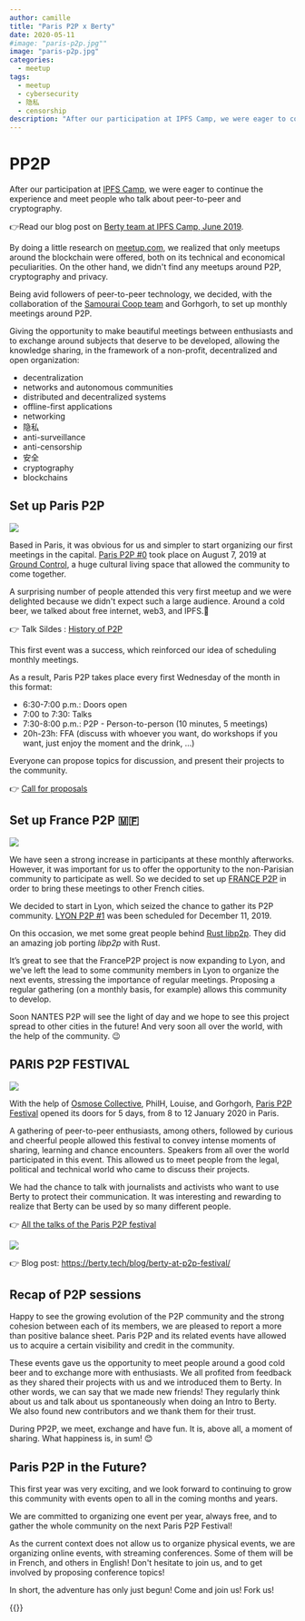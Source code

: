 ```yaml
---
author: camille
title: "Paris P2P x Berty"
date: 2020-05-11
#image: "paris-p2p.jpg""
image: "paris-p2p.jpg"
categories:
  - meetup
tags:
  - meetup
  - cybersecurity
  - 隐私
  - censorship
description: "After our participation at IPFS Camp, we were eager to continue the experience and meet people who talk about peer-to-peer and cryptography."
---
```


# PP2P

After our participation at [IPFS Camp](https://camp.ipfs.io/), we were eager to continue the experience and meet people who talk about peer-to-peer and cryptography.

👉Read our blog post on [Berty team at IPFS Camp, June 2019](https://berty.tech/blog/ipfs-camp/).

By doing a little research on [meetup.com](https://www.meetup.com/), we realized that only meetups around the blockchain were offered, both on its technical and economical peculiarities. On the other hand, we didn't find any meetups around P2P, cryptography and privacy.

Being avid followers of peer-to-peer technology, we decided, with the collaboration of the [Samourai Coop team](https://www.cooperativesamourai.com/) and Gorhgorh, to set up monthly meetings around P2P.

Giving the opportunity to make beautiful meetings between enthusiasts and to exchange around subjects that deserve to be developed, allowing the knowledge sharing, in the framework of a non-profit, decentralized and open organization:

* decentralization
* networks and autonomous communities
* distributed and decentralized systems
* offline-first applications
* networking
* 隐私
* anti-surveillance
* anti-censorship
* 安全
* cryptography
* blockchains

## Set up Paris P2P

![](https://i.ibb.co/wsj06HF/paris-p2p-thumbnail.jpg)

Based in Paris, it was obvious for us and simpler to start organizing our first meetings in the capital. [Paris P2P #0](https://p2p.paris/en/event/monthly-0/) took place on August 7, 2019 at [Ground Control](https://www.groundcontrolparis.com/), a huge cultural living space that allowed the community to come together.

A surprising number of people attended this very first meetup and we were delighted because we didn't expect such a large audience. Around a cold beer, we talked about free internet, web3, and IPFS.🍻

👉 Talk Sildes : [History of P2P](https://manfred.life/history-p2p-presentation)

This first event was a success, which reinforced our idea of scheduling monthly meetings.

As a result, Paris P2P takes place every first Wednesday of the month in this format:

* 6:30-7:00 p.m.: Doors open
* 7:00 to 7:30: Talks
* 7:30-8:00 p.m.: P2P - Person-to-person (10 minutes, 5 meetings)
* 20h-23h: FFA (discuss with whoever you want, do workshops if you want, just enjoy the moment and the drink, ...)

Everyone can propose topics for discussion, and present their projects to the community.

👉 [Call for proposals](https://crpt.fyi/parisp2p-cfp)


## Set up France P2P 🇲🇫

![](https://i.ibb.co/BfJC0Th/Capture-d-e-cran-2020-04-17-a-11-20-41.png)

We have seen a strong increase in participants at these monthly afterworks. However, it was important for us to offer the opportunity to the non-Parisian community to participate as well. So we decided to set up [FRANCE P2P](https://francep2p.org/en/) in order to bring these meetings to other French cities.

We decided to start in Lyon, which seized the chance to gather its P2P community. [LYON P2P #1](https://www.meetup.com/fr-FR/France-P2P/events/266104402/) was been scheduled for December 11, 2019.

On this occasion, we met some great people behind [Rust libp2p](https://github.com/libp2p/rust-libp2p). They did an amazing job porting *libp2p* with Rust.

It’s great to see that the FranceP2P project is now expanding to Lyon, and we've left the lead to some community members in Lyon to organize the next events, stressing the importance of regular meetings. Proposing a regular gathering (on a monthly basis, for example) allows this community to develop.

Soon NANTES P2P will see the light of day and we hope to see this project spread to other cities in the future! And very soon all over the world, with the help of the community. 😉


## PARIS P2P FESTIVAL

![](https://i.ibb.co/SQVPq5y/bache-paris-p2p.png)

With the help of [Osmose Collective](https://osmose.world/), PhilH, Louise, and Gorhgorh, [Paris P2P Festival](https://p2p.paris/en/event/festival-0/) opened its doors for 5 days, from 8 to 12 January 2020 in Paris.

A gathering of peer-to-peer enthusiasts, among others, followed by curious and cheerful people allowed this festival to convey intense moments of sharing, learning and chance encounters. Speakers from all over the world participated in this event. This allowed us to meet people from the legal, political and technical world who came to discuss their projects.

We had the chance to talk with journalists and activists who want to use Berty to protect their communication. It was interesting and rewarding to realize that Berty can be used by so many different people.

👉 [All the talks of the Paris P2P festival](https://www.youtube.com/playlist?list=PLNeNFYqVeWnPCNQTD9Q_YLJkjWYw78Ia_)

![](https://i.ibb.co/T0p7sY6/Capture-d-e-cran-2020-04-17-a-11-18-51.png)

👉 Blog post: https://berty.tech/blog/berty-at-p2p-festival/


## Recap of P2P sessions

Happy to see the growing evolution of the P2P community and the strong cohesion between each of its members, we are pleased to report a more than positive balance sheet. Paris P2P and its related events have allowed us to acquire a certain visibility and credit in the community.

These events gave us the opportunity to meet people around a good cold beer and to exchange more with enthusiasts. We all profited from feedback as they shared their projects with us and we introduced them to Berty. In other words, we can say that we made new friends! They regularly think about us and talk about us spontaneously when doing an Intro to Berty.  
We also found new contributors and we thank them for their trust.

During PP2P, we meet, exchange and have fun. It is, above all, a moment of sharing. What happiness is, in sum! 😊

## Paris P2P in the Future?

This first year was very exciting, and we look forward to continuing to grow this community with events open to all in the coming months and years.

We are committed to organizing one event per year, always free, and to gather the whole community on the next Paris P2P Festival!

As the current context does not allow us to organize physical events, we are organizing online events, with streaming conferences. Some of them will be in French, and others in English! Don't hesitate to join us, and to get involved by proposing conference topics!

In short, the adventure has only just begun! Come and join us! Fork us!



{{<tweet id="1258039125787148289">}}


